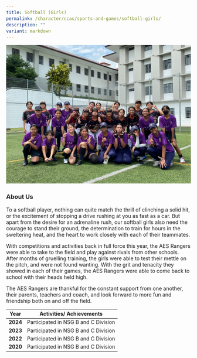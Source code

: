 ```yaml
---
title: Softball (Girls)
permalink: /character/ccas/sports-and-games/softball-girls/
description: ""
variant: markdown
---
```

![Softball 2024](/images/Softball_1.jpg)

### About Us

To a softball player, nothing can quite match the thrill of clinching a solid hit, or the excitement of stopping a drive rushing at you as fast as a car. But apart from the desire for an adrenaline rush, our softball girls also need the courage to stand their ground, the determination to train for hours in the sweltering heat, and the heart to work closely with each of their teammates.

With competitions and activities back in full force this year, the AES Rangers were able to take to the field and play against rivals from other schools. After months of gruelling training, the girls were able to test their mettle on the pitch, and were not found wanting. With the grit and tenacity they showed in each of their games, the AES Rangers were able to come back to school with their heads held high.  

The AES Rangers are thankful for the constant support from one another, their parents,  teachers and coach, and look forward to more fun and friendship both on and off the field. 



| Year |  Activities/ Achievements |
| -------- | -------- | 
| **2024**    | Participated in NSG B and C Division     |
| **2023**    | Participated in NSG B and C Division     | 
| **2022**    | Participated in NSG B and C Division     | 
| **2020**    | Participated in NSG B and C Division     |